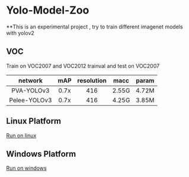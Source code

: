 # Yolo-Model-Zoo

**This is an experimental project , try to train different imagenet models with yolov2

## VOC

Train on VOC2007 and VOC2012 trainval and test on VOC2007

network|mAP|resolution|macc|param|
:---:|:---:|:---:|:---:|:---:|
PVA-YOLOv3|0.7x|416|2.55G|4.72M|
Pelee-YOLOv3|0.7x|416|4.25G|3.85M|
## Linux Platform

[Run on linux](https://github.com/eric612/MobileNet-YOLO)

## Windows Platform

[Run on windows](https://github.com/eric612/Caffe-YOLOv2-Windows)